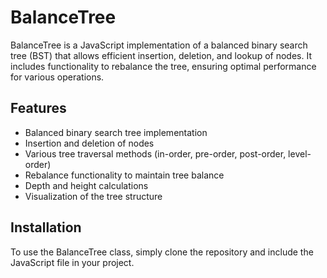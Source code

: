 # BalanceTree

BalanceTree is a JavaScript implementation of a balanced binary search tree (BST) that allows efficient insertion, deletion, and lookup of nodes. It includes functionality to rebalance the tree, ensuring optimal performance for various operations.

## Features

- Balanced binary search tree implementation
- Insertion and deletion of nodes
- Various tree traversal methods (in-order, pre-order, post-order, level-order)
- Rebalance functionality to maintain tree balance
- Depth and height calculations
- Visualization of the tree structure

## Installation

To use the BalanceTree class, simply clone the repository and include the JavaScript file in your project.

